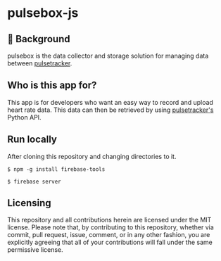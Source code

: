 # pulsebox-js

## 💭 Background
pulsebox is the data collector and storage solution for managing data between [pulsetracker](https://github.com/akilhylton/pulsetracker). 

## Who is this app for?
This app is for developers who want an easy way to record and upload heart rate
data. This data can then be retrieved by using [pulsetracker's](https://github.com/akilhylton/pulsetracker) Python API.

## Run locally
After cloning this repository and changing directories to it.
```
$ npm -g install firebase-tools
```
```
$ firebase server
```
## Licensing
This repository and all contributions herein are licensed under the MIT license. Please note that, by contributing to this repository, whether via commit, pull request, issue, comment, or in any other fashion, you are explicitly agreeing that all of your contributions will fall under the same permissive license.
